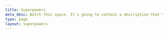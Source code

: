 ```yaml
---
title: Superpowers
meta_desc: Watch this space. It's going to contain a description that's MORE THAN 50 CHARACTERS.
type: page
layout: superpowers
---
```

